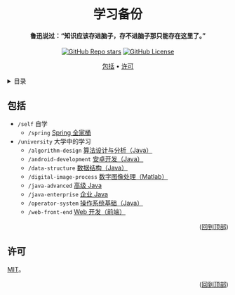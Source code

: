 <!-- Title -->

<a name="readme-top"></a>

<div align="center">
  <h1>学习备份</h1>

  <h4>鲁迅说过：“知识应该存进脑子，存不进脑子那只能存在这里了。”</h4>

  <p>
    <a href="../../stargazers"><img alt="GitHub Repo stars" src="https://img.shields.io/github/stars/CherylVolta/learning-backup?style=flat"></a>
    <a href="LICENSE"><img alt="GitHub License" src="https://img.shields.io/github/license/CherylVolta/config-files"></a>
  </p>

  <p>
    <a href="#包括">包括</a> •
    <a href="#许可">许可</a>
  </p>
</div>

<!-- 目录 -->

<details>
  <summary>目录</summary>
  <ol>
    <li><a href="#包括">包括</a></li>
    <li><a href="#许可">许可</a></li>
  </ol>
</details>

<!-- 包括 -->

## 包括

- `/self` 自学
  - `/spring` [Spring 全家桶](self/spring)
- `/university` 大学中的学习
  - `/algorithm-design` [算法设计与分析（Java）](university/algorithm-design)
  - `/android-development` [安卓开发（Java）](university/android-development)
  - `/data-structure` [数据结构（Java）](university/data-structure)
  - `/digital-image-process` [数字图像处理（Matlab）](university/digital-image-process)
  - `/java-advanced` [高级 Java](university/java-advanced)
  - `/java-enterprise` [企业 Java](university/java-enterprise)
  - `/operator-system` [操作系统基础（Java）](university/operator-system)
  - `/web-front-end` [Web 开发（前端）](university/web-front-end)

<p align="right">(<a href="#readme-top">回到顶部</a>)</p>

<!-- 许可 -->

## 许可

[MIT](LICENSE)。

<p align="right">(<a href="#readme-top">回到顶部</a>)</p>
